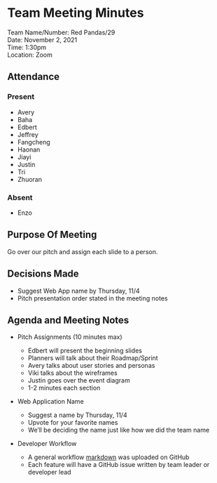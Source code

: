# Team Meeting Minutes #

Team Name/Number: Red Pandas/29  
Date: November 2, 2021  
Time: 1:30pm  
Location: Zoom

## Attendance

### Present
- Avery
- Baha
- Edbert
- Jeffrey
- Fangcheng
- Haonan
- Jiayi
- Justin
- Tri
- Zhuoran

### Absent
- Enzo

## Purpose Of Meeting

Go over our pitch and assign each slide to a person.

## Decisions Made
- Suggest Web App name by Thursday, 11/4
- Pitch presentation order stated in the meeting notes

## Agenda and Meeting Notes
- Pitch Assignments (10 minutes max)
  - Edbert will present the beginning slides
  - Planners will talk about their Roadmap/Sprint
  - Avery talks about user stories and personas
  - Viki talks about the wireframes
  - Justin goes over the event diagram
  - 1-2 minutes each section

- Web Application Name
  - Suggest a name by Thursday, 11/4
  - Upvote for your favorite names
  - We’ll be deciding the name just like how we did the team name

- Developer Workflow
  - A general workflow [markdown](https://github.com/cse110-fa21-group29/cse110-fa21-group29/blob/main/admin/misc/developer-workflow.md) was uploaded on GitHub 
  - Each feature will have a GitHub issue written by team leader or developer lead

